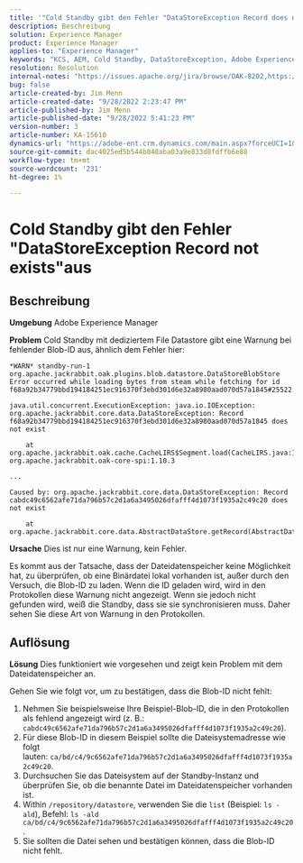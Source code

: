 ```yaml
---
title: '"Cold Standby gibt den Fehler "DataStoreException Record does not exists" aus.'
description: Beschreibung
solution: Experience Manager
product: Experience Manager
applies-to: "Experience Manager"
keywords: "KCS, AEM, Cold Standby, DataStoreException, Adobe Experience Manager, Record not exists, error, warn, warning"
resolution: Resolution
internal-notes: "https://issues.apache.org/jira/browse/OAK-8202,https://jira.corp.adobe.com/browse/GRANITE-11668"
bug: false
article-created-by: Jim Menn
article-created-date: "9/28/2022 2:23:47 PM"
article-published-by: Jim Menn
article-published-date: "9/28/2022 5:41:23 PM"
version-number: 3
article-number: KA-15610
dynamics-url: "https://adobe-ent.crm.dynamics.com/main.aspx?forceUCI=1&pagetype=entityrecord&etn=knowledgearticle&id=5e521024-393f-ed11-9db1-0022480866ad"
source-git-commit: dac4025ed5b544b848aba03a9e833d8fdffb6e88
workflow-type: tm+mt
source-wordcount: '231'
ht-degree: 1%

---
```


# Cold Standby gibt den Fehler &quot;DataStoreException Record not exists&quot;aus

## Beschreibung


<b>Umgebung</b>
Adobe Experience Manager

<b>Problem</b>
Cold Standby mit dediziertem File Datastore gibt eine Warnung bei fehlender Blob-ID aus, ähnlich dem Fehler hier:


```
*WARN* standby-run-1 org.apache.jackrabbit.oak.plugins.blob.datastore.DataStoreBlobStore Error occurred while loading bytes from steam while fetching for id f68a92b34779bbd194184251ec916370f3ebd301d6e32a8980aad070d57a1845#25522

java.util.concurrent.ExecutionException: java.io.IOException: org.apache.jackrabbit.core.data.DataStoreException: Record f68a92b34779bbd194184251ec916370f3ebd301d6e32a8980aad070d57a1845 does not exist

    at org.apache.jackrabbit.oak.cache.CacheLIRS$Segment.load(CacheLIRS.java:1017) org.apache.jackrabbit.oak-core-spi:1.10.3

...

Caused by: org.apache.jackrabbit.core.data.DataStoreException: Record cabdc49c6562afe71da796b57c2d1a6a3495026dfafff4d1073f1935a2c49c20 does not exist

    at org.apache.jackrabbit.core.data.AbstractDataStore.getRecord(AbstractDataStore.java:59)
```


<b>Ursache</b>
Dies ist nur eine Warnung, kein Fehler.

Es kommt aus der Tatsache, dass der Dateidatenspeicher keine Möglichkeit hat, zu überprüfen, ob eine Binärdatei lokal vorhanden ist, außer durch den Versuch, die Blob-ID zu laden.
Wenn die ID geladen wird, wird in den Protokollen diese Warnung nicht angezeigt.
Wenn sie jedoch nicht gefunden wird, weiß die Standby, dass sie sie synchronisieren muss. Daher sehen Sie diese Art von Warnung in den Protokollen.


## Auflösung


<b>Lösung</b>
Dies funktioniert wie vorgesehen und zeigt kein Problem mit dem Dateidatenspeicher an.

Gehen Sie wie folgt vor, um zu bestätigen, dass die Blob-ID nicht fehlt:

1. Nehmen Sie beispielsweise Ihre Beispiel-Blob-ID, die in den Protokollen als fehlend angezeigt wird (z. B.: `cabdc49c6562afe71da796b57c2d1a6a3495026dfafff4d1073f1935a2c49c20`).
2. Für diese Blob-ID in diesem Beispiel sollte die Dateisystemadresse wie folgt lauten: `ca/bd/c4/9c6562afe71da796b57c2d1a6a3495026dfafff4d1073f1935a2c49c20`.
3. Durchsuchen Sie das Dateisystem auf der Standby-Instanz und überprüfen Sie, ob die benannte Datei im Dateidatenspeicher vorhanden ist.
4. Within `/repository/datastore`, verwenden Sie die `list` (Beispiel: `ls -ald`), Befehl: `ls -ald ca/bd/c4/9c6562afe71da796b57c2d1a6a3495026dfafff4d1073f1935a2c49c20`.
5. Sie sollten die Datei sehen und bestätigen können, dass die Blob-ID nicht fehlt.

